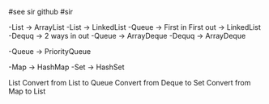 #see sir github #sir

-List -> ArrayList
-List -> LinkedList
-Queue -> First in First out -> LinkedList
-Dequq -> 2 ways in out
-Queue -> ArrayDeque
-Dequq -> ArrayDeque

-Queue -> PriorityQueue

-Map -> HashMap
-Set -> HashSet

List<Customer>
Convert from List to Queue
Convert from Deque to Set
Convert from Map to List

